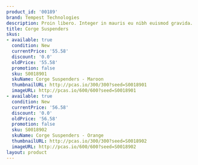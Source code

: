 ```yaml
---
product_id: '00189'
brand: Tempest Technologies
description: Proin libero. Integer in mauris eu nibh euismod gravida.
title: Corge Suspenders
skus:
- available: true
  condition: New
  currentPrice: '55.58'
  discount: '0.0'
  oldPrice: '55.58'
  promotion: false
  sku: S0018901
  skuName: Corge Suspenders - Maroon
  thumbnailURL: http://pcas.io/300/300?seed=S0018901
  imageURL: http://pcas.io/600/600?seed=S0018901
- available: true
  condition: New
  currentPrice: '56.58'
  discount: '0.0'
  oldPrice: '56.58'
  promotion: false
  sku: S0018902
  skuName: Corge Suspenders - Orange
  thumbnailURL: http://pcas.io/300/300?seed=S0018902
  imageURL: http://pcas.io/600/600?seed=S0018902
layout: product
---
```

